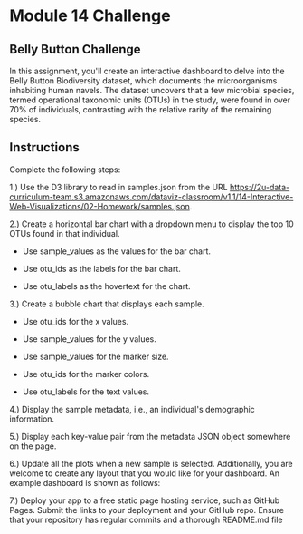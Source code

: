 # Module 14 Challenge

## Belly Button Challenge 

In this assignment, you'll create an interactive dashboard to delve into the Belly Button Biodiversity dataset, which documents the microorganisms inhabiting human navels. The dataset uncovers that a few microbial species, termed operational taxonomic units (OTUs) in the study, were found in over 70% of individuals, contrasting with the relative rarity of the remaining species.

## Instructions 

Complete the following steps:

1.) Use the D3 library to read in samples.json from the URL https://2u-data-curriculum-team.s3.amazonaws.com/dataviz-classroom/v1.1/14-Interactive-Web-Visualizations/02-Homework/samples.json.

2.) Create a horizontal bar chart with a dropdown menu to display the top 10 OTUs found in that individual.

- Use sample_values as the values for the bar chart.

- Use otu_ids as the labels for the bar chart.

- Use otu_labels as the hovertext for the chart.

3.) Create a bubble chart that displays each sample.

- Use otu_ids for the x values.

- Use sample_values for the y values.

- Use sample_values for the marker size.

- Use otu_ids for the marker colors.

- Use otu_labels for the text values.

4.) Display the sample metadata, i.e., an individual's demographic information.

5.) Display each key-value pair from the metadata JSON object somewhere on the page.

6.) Update all the plots when a new sample is selected. Additionally, you are welcome to create any layout that you would like for your dashboard. An example dashboard is shown as follows:

7.) Deploy your app to a free static page hosting service, such as GitHub Pages. Submit the links to your deployment and your GitHub repo. Ensure that your repository has regular commits and a thorough README.md file
